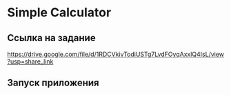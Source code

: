 # Simple Calculator

## Ссылка на задание
https://drive.google.com/file/d/1RDCVkivTodiUSTg7LvdFOyqAxxlQ4IsL/view?usp=share_link

## Запуск приложения


